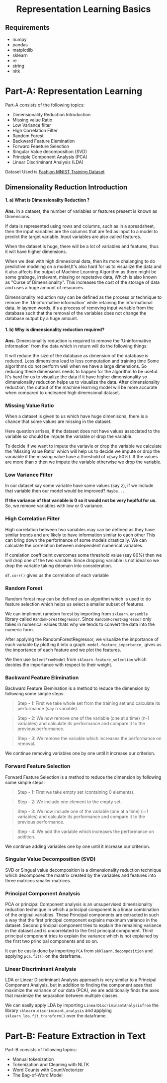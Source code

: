 <h1 align = center>Representation Learning Basics</h1>

## Requirements
- numpy
- pandas
- matplotlib
- sklearn
- re
- string
- nltk

# Part-A: Representation Learning

Part-A consists of the following topics:

- Dimensionality Reduction Introduction
- Missing value Ratio
- Low Variance filter
- High Correlation Filter
- Random Forest
- Backward Feature Elemination
- Forward Feaeture Selection
- Singular Value decomposition (SVD)
- Principle Component Analysis (PCA)
- Linear Discriminant Analysis (LDA)

Dataset Used is [Fashion MNIST Training Dataset](https://www.kaggle.com/zalando-research/fashionmnist?select=fashion-mnist_train.csv)

## Dimensionality Reduction Introduction

#### 1. a) What is Dimensionality Reduction ?
**Ans.** In a dataset, the number of variables or features present is known as Dimensions.

If data is represented using rows and columns, such as in a spreadsheet, then the input variables are the columns that are fed as input to a model to predict the target variable. Input variables are also called features.

When the dataset is huge, there will be a lot of variables and features, thus it will have higher dimensions.

When we deal with high dimnesional data, then its more chalanging to do predictive modeling on a model,It's also hard for us to visualize the data and it also affects the output of Machine Learning Algorithm as there might be some grabage, irrelevant, missing or repetative data, Which is also known as "Curse of Dimensionality". This increases the cost of the storage of data and uses a huge amount of resources.

Dimensionality reduction may can be defined as the process or technique to remove the 'Uninformative information' while retaining the informational data. In laymen words, it's a process of removing input variable from the database such that the removal of the variables does not change the database output by a huge amount.

#### 1. b) Why is dimensionality reduction required?
**Ans.** Dimensionality reduction is required to remove the 'Uninformative information' from the data which in return will do the following things:

It will reduce the size of the database as dimension of the database is reduced.
Less dimensions lead to less computation and training time
Some algorithms do not perform well when we have a large dimensions. So reducing these dimensions needs to happen for the algorithm to be useful.
It's hard for us to visualize the data if it have higher dimensionality so dimensionality reduction helps us to visualize the data.
After dimensionality reduction, the output of the machine learning model will be more accurate when compared to uncleaned high dimensional dataset.


### Missing Value Ratio
When a dataset is given to us which have huge dimenisons, there is a chance that some values are missing in the dataset.

Here question arrises, If the dataset does not have values associated to the variable so chould be impute the variable or drop the variable.

To decide if we want to impute the variavle or drop the variable we calculate the 'Missing Value Ratio' which will help us to decide we impute or drop the varaiable if the missing value have a threshold of x(say 50%). If the values are more than x then we impute the variable otherwise we drop the variable.

### Low Variance Filter
In our dataset say some variable have same values (say z), if we include that variable then our model would be improved? `Maybe...`

**If the variance of that variable is 0 so it would not be very heplful for us.** So, we remove variables with low or 0 variance.

### High Correlation Filter

High correlation between two variables may can be defined as they have similar trends and are likely to have information similar to each other
This can bring down the performance of some models drastically. We can calculate the correlation between independent numerical variables.

If corelation coefficeint overcomes some threshold value (say 80%) then we will drop one of the two variable.
Since dropping variable is not ideal so we drop the variable taking ddomain into consideration.

`df.corr()` gives us the correlation of each variable

### Random Forest
Random forest may can be defined as an algorithm which is used to do feature selection which helps us select a smaller subset of features.

We can impliment ramdom forest by importing from `sklearn.ensemble` library called `RandomForestRegressor`. Since `RandomForestRegressor` only takes in numerical values thats why we tends to convert the data into the numeric form.

After applying the RandomForestRegressor, we visualize the importance of each variable by plotting it into a graph. `model.feature_importance_` gives us the importance of each feature and we plot the features.

We then use `SelectFromModel` from `sklearn.feature_selection` which decides the importance with respect to their weight.

### Backward Feature Elimination
Backward Feature Elemination is a method to reduce the dimension by following some simple steps:

> Step - 1: First we take whole set from the training set and calculate its performance (say n variable).

> Step - 2: We now remove one of the variable (one at a time) (n-1 variables) and calculate its performance and compare it to the previous performance.

> Step - 3: We remove the variable which increases the performance on removal.

We continue removing variables one by one until it increase our criterion.

### Forward Feature Selection
Forward Feature Selection is a method to reduce the dimension by following some simple steps:

> Step - 1: First we take empty set (containing 0 elements).

> Step - 2: We include one element to the empty set.

> Step - 3: We now include one of the variable (one at a time) (i+1 variables) and calculate its performance and compare it to the previous performance.

> Step - 4: We add the variable which increases the performance on addition.

We continue adding variables one by one until it increase our criterion.

### Singular Value Decomposition (SVD)
SVD or Singual value decomposition is a dimensionality reduction technique which decomposes the maatrix created by the variables and features into three matrices smaller matrices.

### Principal Component Analysis
PCA or principal Component analysis is an unsupervised dimensionality reduction technique in which a principal component is a linear combination of the original variables. These Principal components are extracted in such a way that the first principal component explains maximum variance in the dataset. Second principal component tries to explain the remaining variance in the dataset and is uncorrelated to the first principal component. Third principal component tries to explain the variance which is not explained by the first two principal components and so on.

It can be easily done by importing `PCA` from `skklearn.decomposition` and applying `pca.fit()` on the dataframe.

### Linear Discriminant Analysis
LDA or Linear Discriminant Analysis approach is very similar to a Principal Component Analysis, but in addition to finding the component axes that maximize the variance of our data (PCA), we are additionally finds the axes that maximize the separation between multiple classes. 

We can easily apply LDA by importing `LinearDiscriminantAnalysisfrom` the library `sklearn.discriminant_analysis` and applying `sklearn_lda.fit_transform()` over the dataframe.

# Part-B: Feature Extraction in Text

Part-B consists of following topics:

- Manual tokenization
- Tokenization and Cleaning with NLTK
- Word Counts with CountVectorizer
- The Bag-of-Word Model



